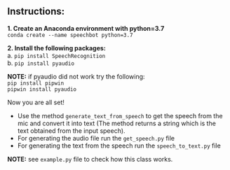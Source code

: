 ## Instructions:

**1. Create an Anaconda environment with python=3.7**\
	`conda create --name speechbot python=3.7`

**2. Install the following packages:**\
	a. `pip install SpeechRecognition`\
	b. `pip install pyaudio`

**NOTE:** if pyaudio did not work try the following:\
`pip install pipwin`\
`pipwin install pyaudio`

Now you are all set!

* Use the method `generate_text_from_speech` to get the speech from the mic and convert it into text (The method returns a string which is the text obtained from the input speech).
* For generating the audio file run the `get_speech.py` file
* For generating the text from the speech run the `speech_to_text.py` file

**NOTE:** see `example.py` file to check how this class works.
